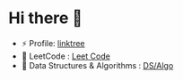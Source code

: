 # Hi there 👋

- ⚡ Profile: <a href='https://mouizuddin.github.io/my_profile/'>  linktree  </a>
- 🔭 LeetCode : <a href='https://leetcode.com/mouizuddin26/'> Leet Code </a> 
- 🌱 Data Structures & Algorithms  :   <a href='https://github.com/Mouizuddin/data_structure_algorithm'> DS/Algo </a>  
<!-- - 🔭 I’m currently working on <a href='https://github.com/Mouizuddin/machine-learning'> Django (Python-based free and open-source web framework) </a>  -->
<!-- - ⚡ LeetCode : <a href='https://leetcode.com/mouizuddin26/'> Leet Code </a>  -->






<!--
c
**Mouizuddin/Mouizuddin** is a ✨ _special_ ✨ repository because its `README.md` (this file) appears on your GitHub profile.

Here are some ideas to get you started:

- 🔭 I’m currently working on ...
- 🌱 I’m currently learning ...
- 👯 I’m looking to collaborate on ...
- 🤔 I’m looking for help with ...
- 💬 Ask me about ...
- 📫 How to reach me: ...
- 😄 Pronouns: ...
- ⚡ Fun fact: ...
-->

